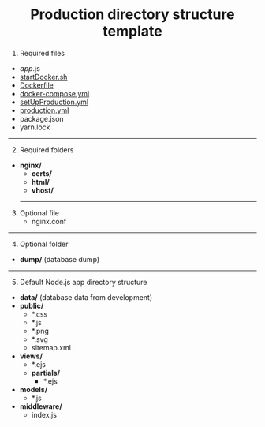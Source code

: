<h1 align="center">Production directory structure template</h1>

1. Required files
+ *app*.js
+ [startDocker.sh](../startDocker.sh)
+ [Dockerfile](./Dockerfile)
+ [docker-compose.yml](./docker-compose.yml)
+ [setUpProduction.yml](./setUpProduction.yml)
+ [production.yml](./production.yml)
+ package.json
+ yarn.lock
___
2. Required folders
+ __nginx/__
    + __certs/__
    + __html/__
    + __vhost/__
    ---
3. Optional file
    + nginx.conf
___
4. Optional folder
+ __dump/__ (database dump)
___
5. Default Node.js app directory structure 
+ __data/__ (database data from development)
+ __public/__
    + *.css
    + *.js
    + *.png
    + *.svg
    + sitemap.xml
+ __views/__
    + *.ejs
    + __partials/__
        + *.ejs
+ __models/__
    + *.js
+ __middleware/__
    + index.js
 